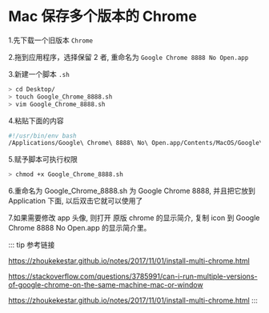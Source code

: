 # Mac 保存多个版本的 Chrome

1.先下载一个旧版本 `Chrome`

2.拖到应用程序，选择保留 2 者, 重命名为 `Google Chrome 8888 No Open.app`

3.新建一个脚本 `.sh`

```bash
> cd Desktop/
> touch Google_Chrome_8888.sh
> vim Google_Chrome_8888.sh
```

4.粘贴下面的内容

```bash
#!/usr/bin/env bash
/Applications/Google\ Chrome\ 8888\ No\ Open.app/Contents/MacOS/Google\ Chrome --user-data-dir="/Users/zhengming/Library/Application Support/Google/Chrome8888"
```

5.赋予脚本可执行权限

```bash
> chmod +x Google_Chrome_8888.sh
```

6.重命名为 Google_Chrome_8888.sh 为 Google Chrome 8888, 并且把它放到 Application 下面, 以后双击它就可以使用了

7.如果需要修改 app 头像, 则打开 原版 chrome 的显示简介, 复制 icon 到 Google Chrome 8888 No Open.app 的显示简介里。

::: tip 参考链接

<https://zhoukekestar.github.io/notes/2017/11/01/install-multi-chrome.html>

<https://stackoverflow.com/questions/3785991/can-i-run-multiple-versions-of-google-chrome-on-the-same-machine-mac-or-window>

<https://zhoukekestar.github.io/notes/2017/11/01/install-multi-chrome.html>
:::

